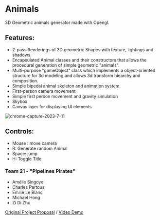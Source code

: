 # Animals 
3D Geometric animals generator made with Opengl. <br>
## Features:
- 2-pass Renderings of 3D geometric Shapes with texture, lightings and shadows.
- Encapsulated Animal classes and their constructors that allows the procedural generation of simple geometric "animals".
- Multi-purpose "gameObject" class which implements a object-oriented structure for 3d modeling and allows 3d transform hiearchy and composition.
- Simple bipedal animal skeleton and animation system.
- First-person camera movement
- Simple first person movement and gravity simulation
- Skybox
- Canvas layer for displaying UI elements

![chrome-capture-2023-7-11](https://github.com/AmelieSing/COMP371/assets/40129612/45b6dceb-34f1-4a86-8f83-642a947510d6)

## Controls:
- Mouse : move camera
- R: Generate random Animal
- Space: jump
- H: Toggle Title

### Team 21 - "Pipelines Pirates"
- Amélie Singoye
- Charles Partous
- Emilie Le Blanc
- Michael Hong
- Zi Di Zhu

[Original Project Proposal](https://docs.google.com/presentation/d/1Nm4k64vbQz6VPOj2YlS4j0XOhi3_zk4nit-rBKwVM9I/edit?usp=sharing) / [Video Demo](https://www.youtube.com/watch?v=qprQn4G310A&ab_channel=nebularswamp)
